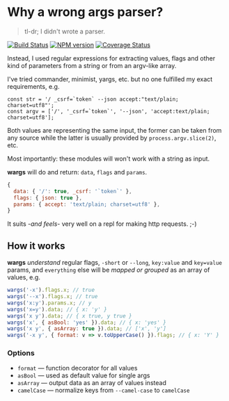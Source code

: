 # Why a wrong args parser?

> tl-dr; I didn't wrote a parser.

[![Build Status](https://travis-ci.org/pateketrueke/wargs.png?branch=next)](https://travis-ci.org/pateketrueke/wargs)
[![NPM version](https://badge.fury.io/js/wargs.png)](http://badge.fury.io/js/wargs)
[![Coverage Status](https://codecov.io/github/pateketrueke/wargs/coverage.svg?branch=next)](https://codecov.io/github/pateketrueke/wargs)

Instead, I used regular expressions for extracting values, flags and other kind of parameters from a string or from an argv-like array.

I've tried commander, minimist, yargs, etc. but no one fulfilled my exact requirements, e.g.

```
const str = '/ _csrf=`token` --json accept:"text/plain; charset=utf8"';
const argv = ['/', '_csrf=`token`', '--json', 'accept:text/plain; charset=utf8'];
```

Both values are representing the same input, the former can be taken from any source while the latter is usually provided by `process.argv.slice(2)`, etc.

Most importantly: these modules will won't work with a string as input.

**wargs** will do and return: `data`, `flags` and `params`.

```js
{
  data: { '/': true, _csrf: '`token`' },
  flags: { json: true },
  params: { accept: 'text/plain; charset=utf8' },
}
```

It suits _-and feels-_ very well on a repl for making http requests. ;-)

## How it works

**wargs** _understand_ regular flags, `-short` or `--long`, `key:value` and `key=value` params, and `everything` else will be _mapped or grouped_ as an array of values, e.g.

```js
wargs('-x').flags.x; // true
wargs('--x').flags.x; // true
wargs('x:y').params.x; // y
wargs('x=y').data; // { x: 'y' }
wargs('x y').data; // { x true, y true }
wargs('x', { asBool: 'yes' }).data; // { x: 'yes' }
wargs('x y', { asArray: true }).data; // ['x', 'y']
wargs('-x y', { format: v => v.toUpperCase() }).flags; // { x: 'Y' }
```

### Options

- `format` &mdash; function decorator for all values
- `asBool` &mdash; used as default value for single args
- `asArray` &mdash; output data as an array of values instead
- `camelCase` &mdash; normalize keys from `--camel-case` to `camelCase`
